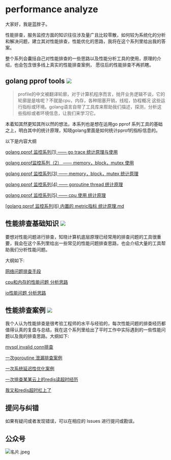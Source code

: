 # performance analyze


大家好，我是蓝胖子。

性能排查，服务监控方面的知识往往涉及量广且比较零散，如何较为系统化的分析和解决问题，建立其对性能排查，性能优化的思路，我将在这个系列里给出我的答案。

整个系列会囊括自己对性能排查的一些思路以及性能分析工具的使用，原理的介绍，也会包含很多线上真实的性能排查案例， 愿往后的性能排查不再抓瞎。



## golang pprof tools  <img src="https://img.shields.io/badge/golang-pprof-green.svg">


> profile的中文被翻译轮廓，对于计算机程序而言，抛开业务逻辑不谈，它的轮廓是是啥呢？不就是cpu，内存，各种阻塞开销，线程，协程概况 这些运行指标或环境。golang语言自带了工具库来帮助我们描述，探测，分析这些指标或者环境信息，让我们来学习它。

本着知其然更知其所以然的想法，本系列也是想在运用go pprof 系列工具的基础之上，明白其中的统计原理，知晓golang里面是如何统计pprof的指标信息的。

以下是内容大纲

[golang pprof 监控系列(1) —— go trace 统计原理与使用](pprof_tools/pprof监控系列(1)——go_trace统计原理与使用.md)


[golang pprof监控系列（2） —— memory，block，mutex 使用]( pprof_tools/pprof监控系列(2)——memory,block,mutex的使用.md)

[golang pprof 监控系列(3) —— memory，block，mutex 统计原理](pprof_tools/pprof监控系列(3)——memory,block,mutex统计原理.md)


[golang pprof 监控系列(4) —— goroutine thread 统计原理]( pprof_tools/pprof监控系列(4)——goroutine_thread统计原理.md)

[golang pprof 监控系列(5) —— cpu 使用 统计原理]( pprof_tools/pprof监控系列(5)——cpu使用率统计原理.md)

[[golang pprof 监控系列(6) 内置的 metric指标 统计原理.md](pprof_tools/pprof监控系列(6)——内置的metric指标统计原理.md)


## 性能排查基础知识 <img src="https://img.shields.io/badge/performance-basic-red.svg">


要想对性能问题进行排查，知晓计算机底层原理已经常用的排查问题的工具很重要，我会在这个系列里给出一些常见的性能问题排查思路，也会介绍大量的工具帮助我们分析性能问题。

大纲如下:

[网络问题排查手段](performance_analysis_basics/(1)网络问题排查手段.md)

[cpu和内存的性能问题 分析思路](performance_analysis_basics/(2)cpu和内存的性能问题分析思路.md)

[io性能问题 分析思路]( performance_analysis_basics/(3)io性能问题分析思路.md)


## 性能排查案例 <img src="https://img.shields.io/badge/performance-cases-orange.svg">


我个人认为性能排查是很考验工程师的水平与经验的，每次性能问题的排查经历都值得认真的复盘与总结，我在这个系列里给出了平时工作中实际遇到的一些性能问题以及我的排查思路。大纲如下:

[mysql invalid conn排查](performance_analysis_cases/(1)mysql_invalid_conn排查.md)

[一次goroutine 泄漏排查案例](performance_analysis_cases/(2)一次goroutine泄漏排查案例.md)


[一次系统延迟性优化案例]( performance_analysis_cases/(3)一次系统延迟性优化案例.md)

[一次排查某某云上的redis读超时经历](performance_analysis_cases/(4)一次排查某某云上的redis读超时经历.md)

[我又和redis超时杠上了]( performance_analysis_cases/(5)我又和redis超时杠上了.md)


## 提问与纠错
如果有疑问或者发现错误，可以在相应的 Issues 进行提问或勘误。

## 公众号

![名片.jpeg](https://s2.loli.net/2023/03/07/kdI6lTgbJOAjMnP.jpg)